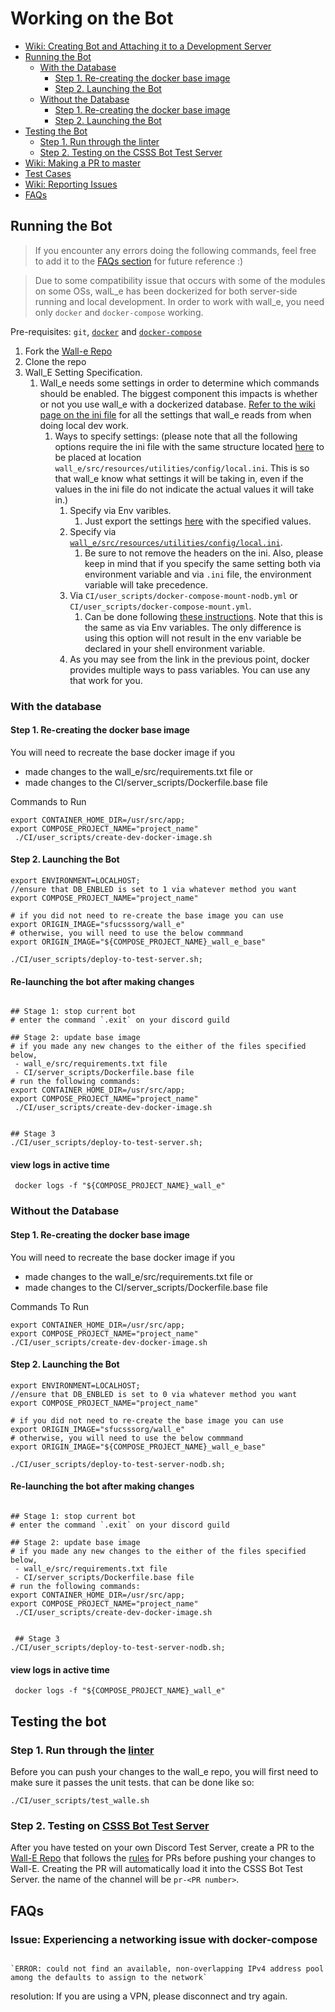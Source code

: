 # Working on the Bot

- [Wiki: Creating Bot and Attaching it to a Development Server](https://github.com/CSSS/wall_e/wiki/2.-Creating-Bot-and-Attaching-it-to-a-Development-Server)  
- [Running the Bot](#running-the-bot)  
  - [With the Database](#with-the-database)
    - [Step 1. Re-creating the docker base image](#step-1-re-creating-the-docker-base-image)
    - [Step 2. Launching the Bot](#step-2-launching-the-bot)
  - [Without the Database](#without-the-database)
    - [Step 1. Re-creating the docker base image](#step-1-re-creating-the-docker-base-image-1)
    - [Step 2. Launching the Bot](#step-2-launching-the-bot-1)
- [Testing the Bot](#testing-the-bot)
  - [Step 1. Run through the linter](#step-1-run-through-the-linter)
  - [Step 2. Testing on the CSSS Bot Test Server](#step-2-testing-on-csss-bot-test-server)
- [Wiki: Making a PR to master](https://github.com/CSSS/wall_e/wiki/3.-Making-a-PR-to-master)  
- [Test Cases](#test-cases)  
- [Wiki: Reporting Issues](https://github.com/CSSS/wall_e/wiki/4.-Reporting-Issues)  
- [FAQs](#faqs)  


## Running the Bot
>If you encounter any errors doing the following commands, feel free to add it to the [FAQs section](#faqs) for future reference :)

> Due to some compatibility issue that occurs with some of the modules on some OSs, walL_e has been dockerized for both server-side running and local development. In order to work with wall_e, you need only `docker` and `docker-compose` working.

Pre-requisites: `git`, [`docker`](https://docs.docker.com/install/linux/docker-ce/debian/#set-up-the-repository) and [`docker-compose`](https://docs.docker.com/compose/install/#install-compose)

1. Fork the [Wall-e Repo](https://github.com/CSSS/wall_e.git)  
2. Clone the repo
3. Wall_E Setting Specification.
   1. Wall_e needs some settings in order to determine which commands should be enabled. The biggest component this impacts is whether or not you use wall_e with a dockerized database. [Refer to the wiki page on the ini file](https://github.com/CSSS/wall_e/wiki/5.-contents-of-local.ini) for all the settings that wall_e reads from when doing local dev work.
      1. Ways to specify settings: (please note that all the following options require the ini file with the same structure located [here](https://github.com/CSSS/wall_e/wiki/5.-contents-of-local.ini) to be placed at location `wall_e/src/resources/utilities/config/local.ini`. This is so that wall_e know what settings it will be taking in, even if the values in the ini file do not indicate the actual values it will take in.)
         1. Specify via Env varibles.
            1. Just export the settings [here](https://github.com/CSSS/wall_e/wiki/5.-contents-of-local.ini) with the specified values.
         2. Specify via [`wall_e/src/resources/utilities/config/local.ini`](https://github.com/CSSS/wall_e/wiki/5.-contents-of-local.ini).
            1. Be sure to not remove the headers on the ini. Also, please keep in mind that if you specify the same setting both via environment variable and via `.ini` file,  the environment variable will take precedence.
         3. Via `CI/user_scripts/docker-compose-mount-nodb.yml` or `CI/user_scripts/docker-compose-mount.yml`.
            1. Can be done following [these instructions](https://docs.docker.com/compose/environment-variables/#set-environment-variables-in-containers). Note that this is the same as via Env variables. The only difference is using this option will not result in the env variable be declared in your shell environment variable.
         4. As you may see from the link in the previous point, docker provides multiple ways to pass variables. You can use any that work for you.


### With the database

#### Step 1. Re-creating the docker base image
You will need to recreate the base docker image if you
 * made changes to the wall_e/src/requirements.txt file or
 * made changes to the CI/server_scripts/Dockerfile.base file

Commands to Run
```shell
export CONTAINER_HOME_DIR=/usr/src/app;
export COMPOSE_PROJECT_NAME="project_name"
 ./CI/user_scripts/create-dev-docker-image.sh
```

#### Step 2. Launching the Bot
```shell
export ENVIRONMENT=LOCALHOST;
//ensure that DB_ENBLED is set to 1 via whatever method you want
export COMPOSE_PROJECT_NAME="project_name"

# if you did not need to re-create the base image you can use
export ORIGIN_IMAGE="sfucsssorg/wall_e"
# otherwise, you will need to use the below commmand
export ORIGIN_IMAGE="${COMPOSE_PROJECT_NAME}_wall_e_base"

./CI/user_scripts/deploy-to-test-server.sh;
```

#### Re-launching the bot after making changes
```shell

## Stage 1: stop current bot
# enter the command `.exit` on your discord guild

## Stage 2: update base image
# if you made any new changes to the either of the files specified below,
 - wall_e/src/requirements.txt file
 - CI/server_scripts/Dockerfile.base file
# run the following commands:
export CONTAINER_HOME_DIR=/usr/src/app;
export COMPOSE_PROJECT_NAME="project_name"
 ./CI/user_scripts/create-dev-docker-image.sh


## Stage 3
./CI/user_scripts/deploy-to-test-server.sh;
```

#### view logs in active time
```shell
 docker logs -f "${COMPOSE_PROJECT_NAME}_wall_e"
```

### Without the Database

#### Step 1. Re-creating the docker base image
You will need to recreate the base docker image if you
 * made changes to the wall_e/src/requirements.txt file or
 * made changes to the CI/server_scripts/Dockerfile.base file

Commands To Run
```shell
export CONTAINER_HOME_DIR=/usr/src/app;
export COMPOSE_PROJECT_NAME="project_name"
./CI/user_scripts/create-dev-docker-image.sh
```

#### Step 2. Launching the Bot

```shell
export ENVIRONMENT=LOCALHOST;
//ensure that DB_ENBLED is set to 0 via whatever method you want
export COMPOSE_PROJECT_NAME="project_name"

# if you did not need to re-create the base image you can use
export ORIGIN_IMAGE="sfucsssorg/wall_e"
# otherwise, you will need to use the below commmand
export ORIGIN_IMAGE="${COMPOSE_PROJECT_NAME}_wall_e_base"

./CI/user_scripts/deploy-to-test-server-nodb.sh;
```


#### Re-launching the bot after making changes
```shell

## Stage 1: stop current bot
# enter the command `.exit` on your discord guild

## Stage 2: update base image
# if you made any new changes to the either of the files specified below,
 - wall_e/src/requirements.txt file
 - CI/server_scripts/Dockerfile.base file
# run the following commands:
export CONTAINER_HOME_DIR=/usr/src/app;
export COMPOSE_PROJECT_NAME="project_name"
 ./CI/user_scripts/create-dev-docker-image.sh


 ## Stage 3
./CI/user_scripts/deploy-to-test-server-nodb.sh;

```

#### view logs in active time
```shell
 docker logs -f "${COMPOSE_PROJECT_NAME}_wall_e"
```

## Testing the bot

### Step 1. Run through the [linter](https://en.wikipedia.org/wiki/Lint_%28software%29)

Before you can push your changes to the wall_e repo, you will first need to make sure it passes the unit tests. that can be done like so:

```shell
./CI/user_scripts/test_walle.sh
```

### Step 2. Testing on [CSSS Bot Test Server](https://discord.gg/85bWteC)
After you have tested on your own Discord Test Server, create a PR to the [Wall-E Repo](https://github.com/CSSS/wall_e/pulls) that follows the [rules](https://github.com/CSSS/wall_e/wiki/3.-Making-a-PR-to-master) for PRs before pushing your changes to Wall-E. Creating the PR will automatically load it into the CSSS Bot Test Server. the name of the channel will be `pr-<PR number>`.  

## FAQs  

### Issue: Experiencing a networking issue with docker-compose

```shell

`ERROR: could not find an available, non-overlapping IPv4 address pool among the defaults to assign to the network`

```
resolution: If you are using a VPN, please disconnect and try again.
